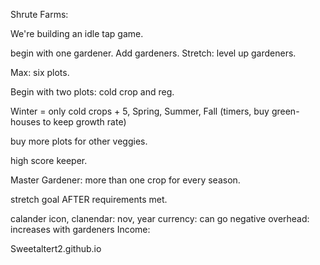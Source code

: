 Shrute Farms:

We're building an idle tap game. 

begin with one gardener. Add gardeners. Stretch: level up gardeners. 

Max: six plots.

Begin with two plots: cold crop and reg.

Winter = only cold crops + 5, Spring, Summer, Fall (timers, buy green-houses to keep growth rate)

buy more plots for other veggies. 

high score keeper. 

Master Gardener: more than one crop for every season. 


stretch goal AFTER requirements met.

calander icon, clanendar: nov, year
currency: can go negative
overhead: increases with gardeners
Income: 


Sweetaltert2.github.io